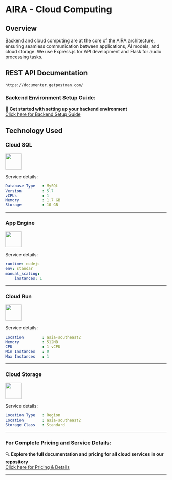 # AIRA - Cloud Computing

## Overview

Backend and cloud computing are at the core of the AIRA architecture, ensuring seamless communication between applications, AI models, and cloud storage. We use Express.js for API development and Flask for audio processing tasks.

## REST API Documentation
```
https://documenter.getpostman.com/
```

### Backend Environment Setup Guide:

🚀 **Get started with setting up your backend environment**  
[Click here for Backend Setup Guide](https://github.com/TCHWG/cloud-document/blob/main/Backend%20Environment.md)

## Technology Used

### Cloud SQL

<img src="https://symbols.getvecta.com/stencil_4/45_google-cloud-sql.35ca1b4c38.svg" width="50" height="50"/>

Service details:

```YAML
Database Type   : MySQL
Version         : 5.7
vCPUs           : 1
Memory          : 1.7 GB
Storage         : 10 GB
```
---
### App Engine

<img src="https://symbols.getvecta.com/stencil_4/8_google-app-engine.c22bd3c7a9.svg" width="50" height="50"/>

Service details:

```YAML
runtime: nodejs
env: standar
manual_scaling:
    instances: 1
```
---
### Cloud Run

<img src="https://github.com/user-attachments/assets/db54445c-f6e6-4361-8925-761eac10e729" width="50" height="50" />

Service details:

```YAML
Location        : asia-southeast2
Memory          : 512MB
CPU             : 1 vCPU
Min Instances   : 0
Max Instances   : 1
```
---
### Cloud Storage

<img src="https://symbols.getvecta.com/stencil_4/47_google-cloud-storage.fee263d33a.svg" width="50" height="50"/>

Service details:

```YAML
Location Type   : Region
Location        : asia-southeast2
Storage Class   : Standard
```
---
### For Complete Pricing and Service Details:

🔍 **Explore the full documentation and pricing for all cloud services in our repository**  
[Click here for Pricing & Details](https://github.com/TCHWG/cloud-document/blob/main/Cloud%20Requirements.md)

---






